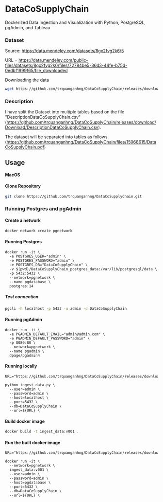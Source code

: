 # DataCoSupplyChain
Dockerized Data Ingestion and Visualization with Python, PostgreSQL, pgAdmin, and Tableau

### Dataset
Source: https://data.mendeley.com/datasets/8gx2fvg2k6/5

URL = https://data.mendeley.com/public-files/datasets/8gx2fvg2k6/files/72784be5-36d3-44fe-b75d-0edbf1999f65/file_downloaded

Downloading the data
```bash
wget https://github.com/trquanganhng/DataCoSupplyChain/releases/download/Download/DataCoSupplyChainDataset.csv
```

### Description
I have split the Dataset into multiple tables based on the file "DescriptionDataCoSupplyChain.csv"(https://github.com/trquanganhng/DataCoSupplyChain/releases/download/Download/DescriptionDataCoSupplyChain.csv).

The dataset will be separated into tables as follows (https://github.com/trquanganhng/DataCoSupplyChain/files/15068615/DataCoSupplyChain.pdf)


## Usage
#### MacOS

#### Clone Repository
```bash
git clone https://github.com/trquanganhng/DataCoSupplyChain.git
```
### Running Postgres and pgAdmin

#### Create a network
```bash
docker network create pgnetwork
```

#### Running Postgres
```
docker run -it \
  -e POSTGRES_USER="admin" \
  -e POSTGRES_PASSWORD="admin" \
  -e POSTGRES_DB="DataCoSupplyChain" \
  -v $(pwd)/DataCoSupplyChain_postgres_data:/var/lib/postgresql/data \
  -p 5432:5432 \
  --network=pgnetwork \
  --name pgdatabase \
  postgres:14
```
##### Test connection
```bash
pgcli -h localhost -p 5432 -u admin -d DataCoSupplyChain
```

#### Running pgAdmin
```
docker run -it \
  -e PGADMIN_DEFAULT_EMAIL="admin@admin.com" \
  -e PGADMIN_DEFAULT_PASSWORD="admin" \
  -p 8080:80 \
  --network=pgnetwork \
  --name pgadmin \
  dpage/pgadmin4
```
#### Running locally
```
URL="https://github.com/trquanganhng/DataCoSupplyChain/releases/download/Download/DataCoSupplyChainDataset.csv"

python ingest_data.py \
  --user=admin \
  --password=admin \
  --host=localhost \
  --port=5432 \
  --db=DataCoSupplyChain \
  --url=${URL} \
```
#### Build docker image
```bash
docker build -t ingest_data:v001 .
```
#### Run the built docker image
```
URL="https://github.com/trquanganhng/DataCoSupplyChain/releases/download/Download/DataCoSupplyChainDataset.csv"

docker run -it \
  --network=pgnetwork \
  ingest_data:v001 \
  --user=admin \
  --password=admin \
  --host=pgdatabase \
  --port=5432 \
  --db=DataCoSupplyChain \
  --url=${URL} \
```
